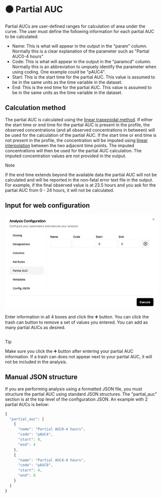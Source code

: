 # 🟤 Partial AUC

Partial AUCs are user-defined ranges for calculation of area under the curve. The user must define the following information for each partial AUC to be calculated:

* Name: This is what will appear in the output in the "param" column. Normally this is a clear explanation of the parameter such as "Partial AUC0-4 hours"
* Code: This is what will appear in the output in the "paramcd" column. Normally this is an abbreviation to unqiuely identify the parameter when using coding. One example could be "pAUC4".
* Start: This is the start time for the partial AUC. This value is assumed to be in the same units as the time variable in the dataset.
* End: This is the end time for the partial AUC. This value is assumed to be in the same units as the time variable in the dataset.

## Calculation method

The partial AUC is calculated using the [linear trapezoidal method](./aucmethods.md). If either the start time or end time for the partial AUC is present in the profile, the observed concentrations (and all observed concentrations in between) will be used for the calculation of the partial AUC. If the start time or end time is not present in the profile, the concentration will be imputed using [linear interpolation](./extrapolationmethods.md) between the two adjacent time points. The imputed concentrations will then be used for the partial AUC calculation. The imputed concentration values are not provided in the output.

> [!NOTE]
> If the end time extends beyond the available data the partial AUC will not be calculated and will be reported in the non-fatal error text file in the output. For example, if the final observed value is at 23.5 hours and you ask for the partial AUC from 0 - 24 hours, it will not be calculated. 

## Input for web configuration
![Partial AUC configuration input](./images/pAUC_input.png)

Enter information in all 4 boxes and click the :heavy_plus_sign: button. You can click the trash can button to remove a set of values you entered. You can add as many partial AUCs as desired. 

## 
> [!TIP]
> Make sure you click the :heavy_plus_sign: button after entering your partial AUC information. If a trash can does not appear next to your partial AUC, it will not be included in the analysis.


## Manual JSON structure
If you are performing analysis using a formatted JSON file, you must structure the partial AUC using standard JSON structures. The "partial_auc" section is at the top level of the configuration JSON. An example with 2 partial AUCs is below:

```js
{
  "partial_auc": [
    {
      "name": "Partial AUC0-4 hours",
      "code": "pAUC4",
      "start": 0,
      "end": 4
    },
    {
      "name": "Partial AUC4-8 hours",
      "code": "pAUC8",
      "start": 4,
      "end": 8
    }
  ]
}
```


